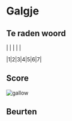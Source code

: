 # Galgje

## Te raden woord

| | | | |

|1|2|3|4|5|6|7|

## Score
![gallow](./images/1.png)

## Beurten
